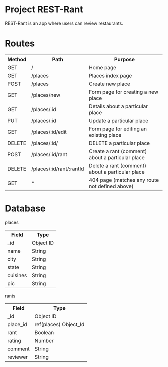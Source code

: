 # Project REST-Rant

REST-Rant is an app where users can review restaurants.

# Routes

<table>
<tr>
<th>Method</th>
<th>Path</th>
<th>Purpose</th>
</tr>
<!-- Home page route -->
<tr>
<td>GET</td>
<td>/</td>
<td>Home page</td>
</tr>
<!-- Places index page -->
<tr>
<td>GET</td>
<td>/places</td>
<td>Places index page</td>
</tr>
<!-- Create new place -->
<tr>
<td>POST</td>
<td>/places</td>
<td>Create new place</td>
</tr>
<!-- Form Page -->
<tr>
<td>GET</td>
<td>/places/new</td>
<td>Form page for creating a new place</td>
</tr>
<!-- Particular place-->
<tr>
<td>GET</td>
<td>/places/:id</td>
<td>Details about a particular place</td>
</tr>
<!-- Particular place update-->
<tr>
<td>PUT</td>
<td>/places/:id</td>
<td>Update a particular place</td>
</tr>
<!-- Form page for editing-->
<tr>
<td>GET</td>
<td>/places/:id/edit</td>
<td>Form page for editing an existing place</td>
</tr>
<!-- DELETE a particular place-->
<tr>
<td>DELETE</td>
<td>/places/:id/</td>
<td>DELETE a particular place</td>
</tr>
<!-- Create a rant-->
<tr>
<td>POST</td>
<td>/places/:id/rant</td>
<td>Create a rant (comment) about a particular place</td>
</tr>
<!-- Delete a rant-->
<tr>
<td>DELETE</td>
<td>/places/:id/rant/:rantId</td>
<td>Delete a rant (comment) about a particular place</td>
</tr>
<!-- 404 page-->
<tr>
<td>GET</td>
<td>*</td>
<td>404 page (matches any route not defined above)</td>
</tr>
</table>

# Database

places

<table>
<tr>
<th>Field</th>
<th>Type</th>
</tr>

<tr>
<td>_id</td>
<td>Object ID</td>
</tr>

<tr>
<td>name</td>
<td>String</td>
</tr>

<tr>
<td>city</td>
<td>String</td>
</tr>

<tr>
<td>state</td>
<td>String</td>
</tr>

<tr>
<td>cuisines</td>
<td>String</td>
</tr>

<tr>
<td>pic</td>
<td>String</td>
</tr>

</table>

rants

<table>
<tr>
<th>Field</th>
<th>Type</th>
</tr>

<tr>
<td>_id</td>
<td>Object ID</td>
</tr>

<tr>
<td>place_id</td>
<td>ref(places) Object_Id</td>
</tr>

<tr>
<td>rant</td>
<td>Boolean</td>
</tr>

<tr>
<td>rating</td>
<td>Number</td>
</tr>

<tr>
<td>comment</td>
<td>String</td>
</tr>

<tr>
<td>reviewer</td>
<td>String</td>
</tr>

</table>
